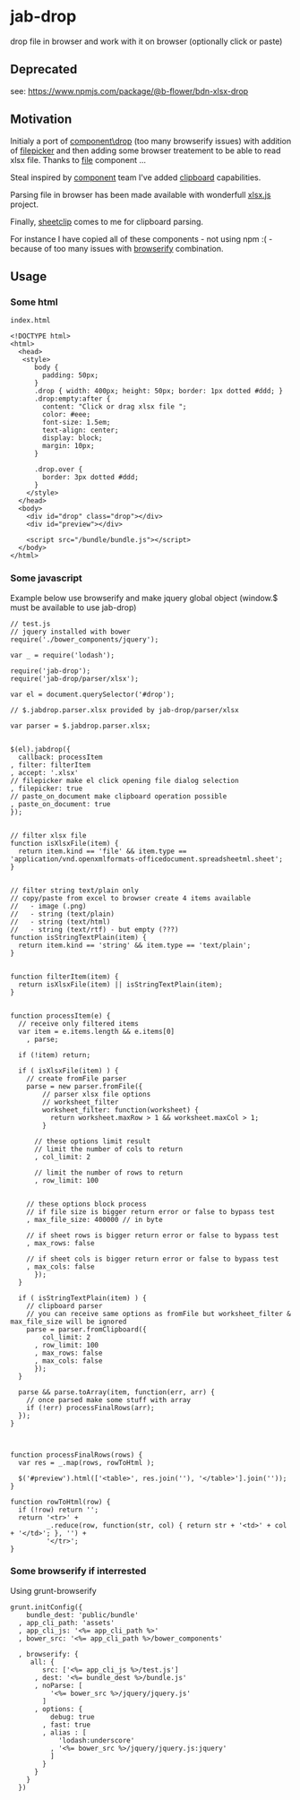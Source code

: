 jab-drop
========

drop file in browser and work with it on browser (optionally click or paste)


## Deprecated
see: https://www.npmjs.com/package/@b-flower/bdn-xlsx-drop


## Motivation

Initialy a port of [component\drop][1] (too many browserify issues) with addition of [filepicker][2] and then adding some browser treatement to be able to read xlsx file.
Thanks to [file][3] component ...

Steal inspired by [component][4] team I've added [clipboard][5] capabilities.

Parsing file in browser has been made available with wonderfull [xlsx.js][6] project.

Finally, [sheetclip][7] comes to me for clipboard parsing.


For instance I have copied all of these components - not using npm :( - because of too many issues with [browserify][8] combination.

## Usage
### Some html
    index.html

    <!DOCTYPE html>
    <html>
      <head>
       <style>
          body {
            padding: 50px;
          }
          .drop { width: 400px; height: 50px; border: 1px dotted #ddd; }
          .drop:empty:after {
            content: "Click or drag xlsx file ";
            color: #eee;
            font-size: 1.5em;
            text-align: center;
            display: block;
            margin: 10px;
          }

          .drop.over {
            border: 3px dotted #ddd;
          }
        </style>
      </head>
      <body>
        <div id="drop" class="drop"></div>
        <div id="preview"></div>

        <script src="/bundle/bundle.js"></script>
      </body>
    </html>


### Some javascript

Example below use browserify and make jquery global object (window.$ must be available to use jab-drop)

    // test.js
    // jquery installed with bower
    require('./bower_components/jquery');

    var _ = require('lodash');

    require('jab-drop');
    require('jab-drop/parser/xlsx');

    var el = document.querySelector('#drop');

    // $.jabdrop.parser.xlsx provided by jab-drop/parser/xlsx

    var parser = $.jabdrop.parser.xlsx;


    $(el).jabdrop({
      callback: processItem
    , filter: filterItem
    , accept: '.xlsx'
    // filepicker make el click opening file dialog selection
    , filepicker: true
    // paste_on_document make clipboard operation possible
    , paste_on_document: true
    });


    // filter xlsx file
    function isXlsxFile(item) {
      return item.kind == 'file' && item.type == 'application/vnd.openxmlformats-officedocument.spreadsheetml.sheet';
    }


    // filter string text/plain only
    // copy/paste from excel to browser create 4 items available
    //   - image (.png)
    //   - string (text/plain)
    //   - string (text/html)
    //   - string (text/rtf) - but empty (???)
    function isStringTextPlain(item) {
      return item.kind == 'string' && item.type == 'text/plain';
    }


    function filterItem(item) {
      return isXlsxFile(item) || isStringTextPlain(item);
    }


    function processItem(e) {
      // receive only filtered items
      var item = e.items.length && e.items[0]
        , parse;

      if (!item) return;

      if ( isXlsxFile(item) ) {
        // create fromFile parser
        parse = new parser.fromFile({
            // parser xlsx file options
            // worksheet_filter
            worksheet_filter: function(worksheet) {
              return worksheet.maxRow > 1 && worksheet.maxCol > 1;
            }

          // these options limit result
          // limit the number of cols to return
          , col_limit: 2

          // limit the number of rows to return
          , row_limit: 100


        // these options block process
        // if file size is bigger return error or false to bypass test
        , max_file_size: 400000 // in byte

        // if sheet rows is bigger return error or false to bypass test
        , max_rows: false

        // if sheet cols is bigger return error or false to bypass test
        , max_cols: false
          });
      }

      if ( isStringTextPlain(item) ) {
        // clipboard parser
        // you can receive same options as fromFile but worksheet_filter & max_file_size will be ignored
        parse = parser.fromClipboard({
            col_limit: 2
          , row_limit: 100
          , max_rows: false
          , max_cols: false
          });
      }

      parse && parse.toArray(item, function(err, arr) {
        // once parsed make some stuff with array
        if (!err) processFinalRows(arr);
      });
    }



    function processFinalRows(rows) {
      var res = _.map(rows, rowToHtml );

      $('#preview').html(['<table>', res.join(''), '</table>'].join(''));
    }

    function rowToHtml(row) {
      if (!row) return '';
      return '<tr>' +
             _.reduce(row, function(str, col) { return str + '<td>' + col + '</td>'; }, '') +
             '</tr>';
    }

### Some browserify if interrested
Using grunt-browserify

    grunt.initConfig({
        bundle_dest: 'public/bundle'
      , app_cli_path: 'assets'
      , app_cli_js: '<%= app_cli_path %>'
      , bower_src: '<%= app_cli_path %>/bower_components'

      , browserify: {
         all: {
            src: ['<%= app_cli_js %>/test.js']
          , dest: '<%= bundle_dest %>/bundle.js'
          , noParse: [
              '<%= bower_src %>/jquery/jquery.js'
            ]
          , options: {
              debug: true
            , fast: true
            , alias : [
                'lodash:underscore'
              , '<%= bower_src %>/jquery/jquery.js:jquery'
              ]
            }
          }
        }
      })



  [1]: https://github.com/component/drop
  [2]: https://github.com/component/file-picker
  [3]: https://github.com/component/file
  [4]: https://github.com/component/component
  [5]: https://github.com/component/clipboard
  [6]: https://github.com/stephen-hardy/xlsx.js
  [7]: https://github.com/warpech/sheetclip
  [8]: http://browserify.org/